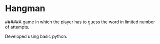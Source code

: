 # Hangman

#####A game in which the player has to guess the word in limited number of attempts.

Developed using basic python.
